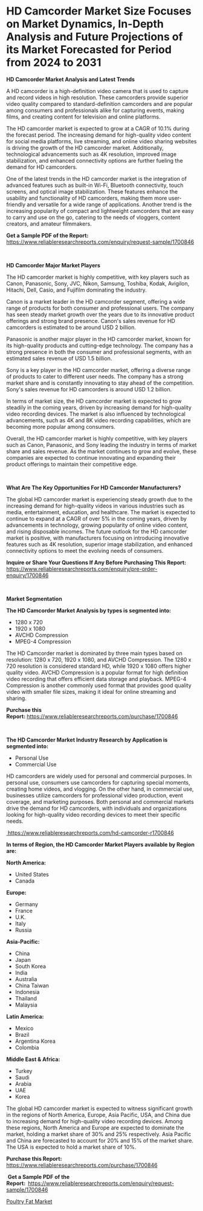 <p><h1>HD Camcorder Market Size Focuses on Market Dynamics, In-Depth Analysis and Future Projections of its Market Forecasted for Period from 2024 to 2031</h1></p><p><strong>HD Camcorder Market Analysis and Latest Trends</strong></p>
<p><p>A HD camcorder is a high-definition video camera that is used to capture and record videos in high resolution. These camcorders provide superior video quality compared to standard-definition camcorders and are popular among consumers and professionals alike for capturing events, making films, and creating content for television and online platforms.</p><p>The HD camcorder market is expected to grow at a CAGR of 10.1% during the forecast period. The increasing demand for high-quality video content for social media platforms, live streaming, and online video sharing websites is driving the growth of the HD camcorder market. Additionally, technological advancements such as 4K resolution, improved image stabilization, and enhanced connectivity options are further fueling the demand for HD camcorders.</p><p>One of the latest trends in the HD camcorder market is the integration of advanced features such as built-in Wi-Fi, Bluetooth connectivity, touch screens, and optical image stabilization. These features enhance the usability and functionality of HD camcorders, making them more user-friendly and versatile for a wide range of applications. Another trend is the increasing popularity of compact and lightweight camcorders that are easy to carry and use on the go, catering to the needs of vloggers, content creators, and amateur filmmakers.</p></p>
<p><strong>Get a Sample PDF of the Report:&nbsp;</strong> <a href="https://www.reliableresearchreports.com/enquiry/request-sample/1700846">https://www.reliableresearchreports.com/enquiry/request-sample/1700846</a></p>
<p>&nbsp;</p>
<p><strong>HD Camcorder Major Market Players</strong></p>
<p><p>The HD camcorder market is highly competitive, with key players such as Canon, Panasonic, Sony, JVC, Nikon, Samsung, Toshiba, Kodak, Avigilon, Hitachi, Dell, Casio, and Fujifilm dominating the industry.</p><p>Canon is a market leader in the HD camcorder segment, offering a wide range of products for both consumer and professional users. The company has seen steady market growth over the years due to its innovative product offerings and strong brand presence. Canon's sales revenue for HD camcorders is estimated to be around USD 2 billion.</p><p>Panasonic is another major player in the HD camcorder market, known for its high-quality products and cutting-edge technology. The company has a strong presence in both the consumer and professional segments, with an estimated sales revenue of USD 1.5 billion.</p><p>Sony is a key player in the HD camcorder market, offering a diverse range of products to cater to different user needs. The company has a strong market share and is constantly innovating to stay ahead of the competition. Sony's sales revenue for HD camcorders is around USD 1.2 billion.</p><p>In terms of market size, the HD camcorder market is expected to grow steadily in the coming years, driven by increasing demand for high-quality video recording devices. The market is also influenced by technological advancements, such as 4K and 8K video recording capabilities, which are becoming more popular among consumers.</p><p>Overall, the HD camcorder market is highly competitive, with key players such as Canon, Panasonic, and Sony leading the industry in terms of market share and sales revenue. As the market continues to grow and evolve, these companies are expected to continue innovating and expanding their product offerings to maintain their competitive edge.</p></p>
<p>&nbsp;</p>
<p><strong>What Are The Key Opportunities For HD Camcorder Manufacturers?</strong></p>
<p><p>The global HD camcorder market is experiencing steady growth due to the increasing demand for high-quality videos in various industries such as media, entertainment, education, and healthcare. The market is expected to continue to expand at a CAGR of over 5% in the coming years, driven by advancements in technology, growing popularity of online video content, and rising disposable incomes. The future outlook for the HD camcorder market is positive, with manufacturers focusing on introducing innovative features such as 4K resolution, superior image stabilization, and enhanced connectivity options to meet the evolving needs of consumers.</p></p>
<p><strong>Inquire or Share Your Questions If Any Before Purchasing This Report:</strong> <a href="https://www.reliableresearchreports.com/enquiry/pre-order-enquiry/1700846">https://www.reliableresearchreports.com/enquiry/pre-order-enquiry/1700846</a></p>
<p>&nbsp;</p>
<p><strong>Market Segmentation</strong></p>
<p><strong>The HD Camcorder Market Analysis by types is segmented into:</strong></p>
<p><ul><li>1280 x 720</li><li>1920 x 1080</li><li>AVCHD Compression</li><li>MPEG-4 Compression</li></ul></p>
<p><p>The HD Camcorder market is dominated by three main types based on resolution: 1280 x 720, 1920 x 1080, and AVCHD Compression. The 1280 x 720 resolution is considered standard HD, while 1920 x 1080 offers higher quality video. AVCHD Compression is a popular format for high definition video recording that offers efficient data storage and playback. MPEG-4 Compression is another commonly used format that provides good quality video with smaller file sizes, making it ideal for online streaming and sharing.</p></p>
<p><strong>Purchase this Report:&nbsp;</strong><a href="https://www.reliableresearchreports.com/purchase/1700846">https://www.reliableresearchreports.com/purchase/1700846</a></p>
<p>&nbsp;</p>
<p><strong>The HD Camcorder Market Industry Research by Application is segmented into:</strong></p>
<p><ul><li>Personal Use</li><li>Commercial Use</li></ul></p>
<p><p>HD camcorders are widely used for personal and commercial purposes. In personal use, consumers use camcorders for capturing special moments, creating home videos, and vlogging. On the other hand, in commercial use, businesses utilize camcorders for professional video production, event coverage, and marketing purposes. Both personal and commercial markets drive the demand for HD camcorders, with individuals and organizations looking for high-quality video recording devices to meet their specific needs.</p></p>
<p><a href="https://www.reliableresearchreports.com/hd-camcorder-r1700846">&nbsp;https://www.reliableresearchreports.com/hd-camcorder-r1700846</a></p>
<p><strong>In terms of Region, the HD Camcorder Market Players available by Region are:</strong></p>
<p>
    <p> <strong> North America: </strong>
        <ul>
            <li>United States</li>
            <li>Canada</li>
        </ul>
        </p> 
    <p> <strong> Europe: </strong>
        <ul>
            <li>Germany</li>
            <li>France</li>
            <li>U.K.</li>
            <li>Italy</li>
            <li>Russia</li>
        </ul>
        </p> 
    <p> <strong> Asia-Pacific: </strong>
        <ul>
            <li>China</li>
            <li>Japan</li>
            <li>South Korea</li>
            <li>India</li>
            <li>Australia</li>
            <li>China Taiwan</li>
            <li>Indonesia</li>
            <li>Thailand</li>
            <li>Malaysia</li>
        </ul>
        </p> 
    <p> <strong> Latin America: </strong>
        <ul>
            <li>Mexico</li>
            <li>Brazil</li>
            <li>Argentina Korea</li>
            <li>Colombia</li>
        </ul>
        </p> 
    <p> <strong> Middle East & Africa: </strong>
        <ul>
            <li>Turkey</li>
            <li>Saudi</li>
            <li>Arabia</li>
            <li>UAE</li>
            <li>Korea</li>
        </ul>
    </p>
    </p>
<p><p>The global HD camcorder market is expected to witness significant growth in the regions of North America, Europe, Asia Pacific, USA, and China due to increasing demand for high-quality video recording devices. Among these regions, North America and Europe are expected to dominate the market, holding a market share of 30% and 25% respectively. Asia Pacific and China are forecasted to account for 20% and 15% of the market share. The USA is expected to hold a market share of 10%.</p></p>
<p><strong>Purchase this Report: </strong><a href="https://www.reliableresearchreports.com/purchase/1700846">https://www.reliableresearchreports.com/purchase/1700846</a></p>
<p>&nbsp;<strong>Get a Sample PDF of the Report:&nbsp;&nbsp;</strong><a href="https://www.reliableresearchreports.com/enquiry/request-sample/1700846">https://www.reliableresearchreports.com/enquiry/request-sample/1700846</a></p>
<p><strong></strong></p>
<p><p><a href="https://github.com/jodemen/Market-Research-Report-List-3/blob/main/poultry-fat-market.md">Poultry Fat Market</a></p></p>